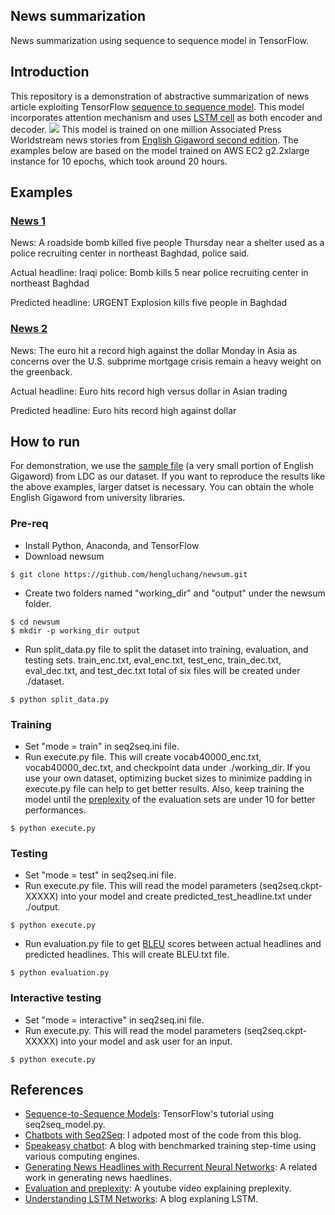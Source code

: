 ## News summarization
News summarization using sequence to sequence model in TensorFlow.

## Introduction
This repository is a demonstration of abstractive summarization of news article exploiting TensorFlow [sequence to sequence model](https://www.tensorflow.org/tutorials/seq2seq/). This model incorporates attention mechanism and uses [LSTM cell](http://colah.github.io/posts/2015-08-Understanding-LSTMs/) as both encoder and decoder.
![](https://github.com/hengluchang/newsum/blob/master/encoderDecoderLSTMAttention.PNG)
This model is trained on one million Associated Press Worldstream news stories from [English Gigaword second edition](https://catalog.ldc.upenn.edu/LDC2005T12). The examples below are based on the model trained on AWS EC2 g2.2xlarge instance for 10 epochs, which took around 20 hours. 

## Examples
### [News 1](https://www.highbeam.com/doc/1A1-D8SKOI7O0.html) 
News: A roadside bomb killed five people Thursday near a shelter used as a police recruiting center in northeast Baghdad, police said.

Actual headline: Iraqi police: Bomb kills 5 near police recruiting center in northeast Baghdad

Predicted headline: URGENT Explosion kills five people in Baghdad

### [News 2](https://www.highbeam.com/doc/1A1-D8SNBQJ83.html) 
News: The euro hit a record high against the dollar Monday in Asia as concerns over the U.S. subprime mortgage crisis remain a heavy weight on the greenback.

Actual headline: Euro hits record high versus dollar in Asian trading

Predicted headline: Euro hits record high against dollar

## How to run
For demonstration, we use the [sample file](https://catalog.ldc.upenn.edu/desc/addenda/LDC2003T05.gz) (a very small portion of English Gigaword) from LDC as our dataset. If you want to reproduce the results like the above examples, larger datset is necessary. You can obtain the whole English Gigaword from university libraries. 

### Pre-req
- Install Python, Anaconda, and TensorFlow
- Download newsum 

```
$ git clone https://github.com/hengluchang/newsum.git
```

- Create two folders named "working_dir" and "output" under the newsum folder.

```
$ cd newsum
$ mkdir -p working_dir output
```

- Run split_data.py file to split the dataset into training, evaluation, and testing sets. train_enc.txt, eval_enc.txt, test_enc, train_dec.txt, eval_dec.txt, and test_dec.txt total of six files will be created under ./dataset. 

```
$ python split_data.py
```

### Training
- Set "mode = train" in seq2seq.ini file. 
- Run execute.py file. This will create vocab40000_enc.txt, vocab40000_dec.txt, and checkpoint data under ./working_dir. If you use your own dataset, optimizing bucket sizes to minimize padding in execute.py file can help to get better results. Also, keep training the model until the [preplexity](https://www.youtube.com/watch?v=OHyVNCvnsTo) of the evaluation sets are under 10 for better performances.  

```
$ python execute.py
```

### Testing
- Set "mode = test" in seq2seq.ini file. 
- Run execute.py file. This will read the model parameters (seq2seq.ckpt-XXXXX) into your model and create predicted_test_headline.txt under ./output. 

```
$ python execute.py
```

- Run evaluation.py file to get [BLEU](https://en.wikipedia.org/wiki/BLEU) scores between actual headlines and predicted headlines. This will create BLEU.txt file. 

```
$ python evaluation.py
```


### Interactive testing
- Set "mode = interactive" in seq2seq.ini file.
- Run execute.py. This will read the model parameters (seq2seq.ckpt-XXXXX) into your model and ask user for an input. 

```
$ python execute.py
```

## References
- [Sequence-to-Sequence Models](https://www.tensorflow.org/tutorials/seq2seq/): TensorFlow's tutorial using seq2seq_model.py.
- [Chatbots with Seq2Seq](http://suriyadeepan.github.io/2016-06-28-easy-seq2seq/): I adpoted most of the code from this blog.
- [Speakeasy chatbot](http://lauragelston.ghost.io/speakeasy/): A blog with benchmarked training step-time using various computing engines. 
- [Generating News Headlines with Recurrent Neural Networks](https://arxiv.org/abs/1512.01712): A related work in generating news haedlines. 
- [Evaluation and preplexity](https://www.youtube.com/watch?v=OHyVNCvnsTo): A youtube video explaining preplexity. 
- [Understanding LSTM Networks](http://colah.github.io/posts/2015-08-Understanding-LSTMs/): A blog explaning LSTM. 
